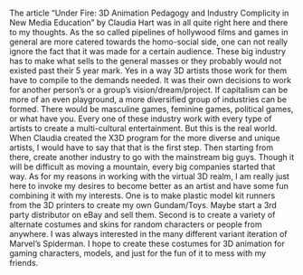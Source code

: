 
<title>Reading Response 1 </title>
<br>
The article “Under Fire: 3D Animation Pedagogy and Industry Complicity in New Media Education” by Claudia Hart was in all quite right here and there to my thoughts. As the so called pipelines of hollywood films and games in general are more catered towards the homo-social side, one can not really ignore the fact that it was made for a certain audience. These big industry has to make what sells to the general masses or they probably would not existed past their 5 year mark. Yes in a way 3D artists those work for them have to compile to the demands needed. It was their own decisions to work for another person’s or a group’s vision/dream/project. If capitalism can be more of an even playground, a more diversified group of industries can be formed. There would be masculine games, feminine games, political games, or what have you. Every one of these industry work with every type of artists to create a multi-cultural entertainment. But this is the real world. When Claudia created the X3D program for the more diverse and unique artists, I would have to say that that is the first step. Then starting from there, create another industry to go with the mainstream big guys. Though it will be difficult as moving a mountain, every big companies started that way. As for my reasons in working with the virtual 3D realm, I am really just here to invoke my desires to become better as an artist and have some fun combining it with my interests. One is to make plastic model kit runners from the 3D printers to create my own Gundam/Toys. Maybe start a 3rd party distributor on eBay and sell them. Second is to create a variety of alternate costumes and skins for random characters or people from anywhere. I was always interested in the many different variant iteration of Marvel’s Spiderman. I hope to create these costumes for 3D animation for gaming characters, models, and just for the fun of it to mess with my friends. 
</br>
